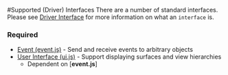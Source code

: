 #Supported (Driver) Interfaces
There are a number of standard interfaces. Please see [Driver Interface](driver_interface.md) for more information on what an `interface` is.

### Required
 * [Event (event.js)](./supported_interfaces/event.md) - Send and receive events to arbitrary objects
 * [User Interface (ui.js)](./supported_interfaces/ui.md) - Support displaying surfaces and view hierarchies
   * Dependent on [**event.js**]
